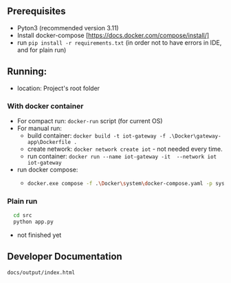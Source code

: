 ## Prerequisites
 - Pyton3 (recommended version 3.11)
 - Install docker-compose [https://docs.docker.com/compose/install/]
 - run `pip install -r requirements.txt` (in order not to have errors in IDE, and for plain run)

## Running:
 - location: Project's root folder
### With docker container
 - For compact run: ```docker-run``` script (for current OS)
 - For manual run:
   - build container: ```docker build -t iot-gateway -f .\Docker\gateway-app\Dockerfile .```
   - create network: ```docker network create iot``` - not needed every time.
   - run container: ```docker run --name iot-gateway -it  --network iot  iot-gateway```
 - run docker compose:
   - ``` bash
     docker.exe compose -f .\Docker\system\docker-compose.yaml -p system up -d iot-gateway
     ```
### Plain run
 ``` bash
   cd src
   python app.py
 ```
  - not finished yet
 
## Developer Documentation
    docs/output/index.html
